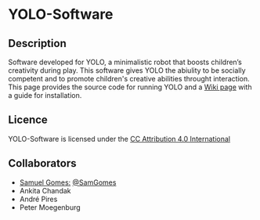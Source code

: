 # YOLO-Software

## Description
Software developed for YOLO, a minimalistic robot that boosts children’s creativity during play. This software gives YOLO the abiulity to be socially competent and to promote children's creative abilities throught interaction. This page provides the source code for running YOLO and a [Wiki page](https://github.com/patricialvesoliveira/YOLO-Software/wiki) with a guide for installation.

## Licence
YOLO-Software is licensed under the [CC Attribution 4.0 International](https://creativecommons.org/licenses/by/4.0/)

## Collaborators
- [Samuel Gomes:](https://samgomes.github.io/) [@SamGomes](https://github.com/SamGomes/)
- Ankita Chandak
- André Pires
- Peter Moegenburg

